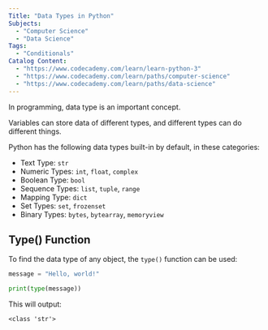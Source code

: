 ```yaml
---
Title: "Data Types in Python"
Subjects:
  - "Computer Science"
  - "Data Science"
Tags: 
  - "Conditionals"
Catalog Content:
  - "https://www.codecademy.com/learn/learn-python-3"
  - "https://www.codecademy.com/learn/paths/computer-science"
  - "https://www.codecademy.com/learn/paths/data-science"
---
```


In programming, data type is an important concept.

Variables can store data of different types, and different types can do different things.

Python has the following data types built-in by default, in these categories:

- Text Type: `str`
- Numeric Types: `int`, `float`, `complex`
- Boolean Type: `bool`
- Sequence Types: `list`, `tuple`, `range`
- Mapping Type: `dict`
- Set Types: `set`, `frozenset`
- Binary Types: `bytes`, `bytearray`, `memoryview`

## Type() Function

To find the data type of any object, the `type()` function can be used:

```py
message = "Hello, world!"

print(type(message))
```

This will output:

```
<class 'str'>
```
